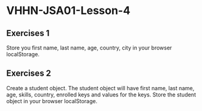 # VHHN-JSA01-Lesson-4

## Exercises 1
Store you first name, last name, age, country, city in your browser localStorage.

## Exercises 2
Create a student object. The student object will have first name, last name, age, skills, country, enrolled keys and values for the keys. Store the student object in your browser localStorage.
